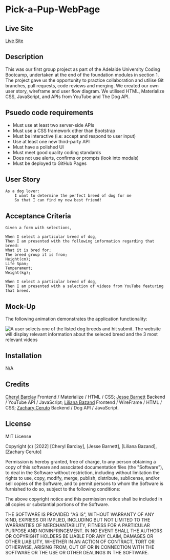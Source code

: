 # Pick-a-Pup-WebPage

## Live Site
[Live Site](https://zacharydonovan88.github.io/Pick-a-Pup-WebPage/)

## Description

This was our first group project as part of the Adelaide University Coding Bootcamp, undertaken at the end of the foundation modules in section 1.
The project gave us the opportunity to practice collaboration and utilise Git branches, pull requests, code reviews and merging.
We created our own user story, wireframe and user flow diagram.
We utilised HTML, Materialize CSS, JavaScript, and APIs from YouTube and The Dog API.

## Psuedo code requirements

* Must use at least two server-side APIs
* Must use a CSS framework other than Bootstrap
* Must be interactive (i.e: accept and respond to user input)
* Use at least one new third-party API
* Must have a polished UI
* Must meet good quality coding standards
* Does not use alerts, confirms or prompts (look into modals)
* Must be deployed to GitHub Pages

## User Story

```
As a dog lover:
    I want to determine the perfect breed of dog for me
    So that I can find my new best friend!

```

## Acceptance Criteria

```
Given a form with selections,

When I select a particular breed of dog,
Then I am presented with the following information regarding that breed:
What it is bred for;
The breed group it is from;
Height(cm);
Life Span;
Temperament;
Weight(kg);

When I select a particular breed of dog,
Then I am presented with a selection of videos from YouTube featuring that breed.

```

## Mock-Up

The following animation demonstrates the application functionality:

![A user selects one of the listed dog breeds and hit submit. The website will display relevant information about the seleced breed and the 3 most relevant videos](./assets/images/Pick%20a%20Pup.gif)


## Installation
N/A

## Credits
[Cheryl Barclay](https://github.com/CheBar1) Frontend / Materialize / HTML / CSS;
[Jesse Barnett](https://github.com/biscuit231) Backend / YouTube API / JavaScript;
[Liliana Bazand](https://lilianaba.github.io/challengew2/) Frontend / WireFrame / HTML / CSS;
[Zachary Ceruto](https://github.com/ZacharyDonovan88) Backend / Dog API / JavaScript.


## License
MIT License

Copyright (c) [2022] [Cheryl Barclay], [Jesse Barnett], [Liliana Bazand], [Zachary Ceruto]

Permission is hereby granted, free of charge, to any person obtaining a copy
of this software and associated documentation files (the "Software"), to deal
in the Software without restriction, including without limitation the rights
to use, copy, modify, merge, publish, distribute, sublicense, and/or sell
copies of the Software, and to permit persons to whom the Software is
furnished to do so, subject to the following conditions:

The above copyright notice and this permission notice shall be included in all
copies or substantial portions of the Software.

THE SOFTWARE IS PROVIDED "AS IS", WITHOUT WARRANTY OF ANY KIND, EXPRESS OR
IMPLIED, INCLUDING BUT NOT LIMITED TO THE WARRANTIES OF MERCHANTABILITY,
FITNESS FOR A PARTICULAR PURPOSE AND NONINFRINGEMENT. IN NO EVENT SHALL THE
AUTHORS OR COPYRIGHT HOLDERS BE LIABLE FOR ANY CLAIM, DAMAGES OR OTHER
LIABILITY, WHETHER IN AN ACTION OF CONTRACT, TORT OR OTHERWISE, ARISING FROM,
OUT OF OR IN CONNECTION WITH THE SOFTWARE OR THE USE OR OTHER DEALINGS IN THE
SOFTWARE.

